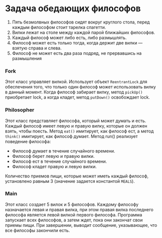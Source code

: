 # Задача обедающих философов

1. Пять безмолвных философов сидят вокруг круглого стола, перед каждым философом стоит тарелка спагетти.
2. Вилки лежат на столе между каждой парой ближайших философов.
3. Каждый философ может либо есть, либо размышлять.
4. Философ может есть только тогда, когда держит две вилки — взятую справа и слева.
5. Философ не может есть два раза подряд, не прервавшись на размышления

### Fork
Этот класс управляет вилкой. Использует объект `ReentrantLock` для обеспечения того, 
что только один философ может использовать вилку в данный момент. Когда философ забирает вилку, 
метод `pickUp()` приобретает lock, а когда кладет, метод `putDown()` освобождает lock.

### Philosopher
Этот класс представляет философа, который может думать и есть. Каждый философ имеет левую и правую вилку, 
которые он должен взять, чтобы поесть. Метод `eat()` имитирует, как философ ест, а метод `think()` имитирует, 
как философ думает. Метод run() реализует поведение философа:
- Философ думает в течение случайного времени.
- Философ берет левую и правую вилки.
- Философ ест в течение случайного времени.
- Философ кладет правую и левую вилки.

Количество приемов пищи, которые может иметь каждый философ, установлено равным 3 (значение задается константой `MEALS`).

### Main 
Этот класс создает 5 вилок и 5 философов. Каждому философу назначается левая и правая вилка, 
при этом правая вилка последнего философа является левой вилкой первого философа. Программа запускает всех философов, 
а затем ждет, пока они закончат свои приемы пищи. При завершении, выводит сообщение, указывающее, 
что все философы закончили есть.